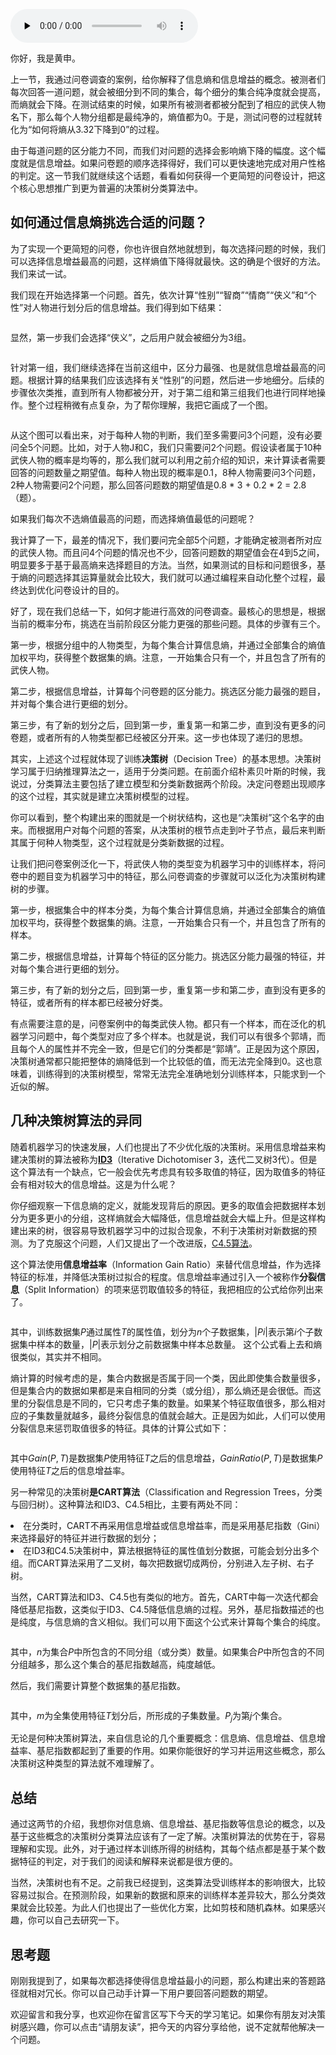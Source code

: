 <audio id="audio" title="27 | 决策树：信息增益、增益比率和基尼指数的运用" controls="" preload="none"><source id="mp3" src="https://static001.geekbang.org/resource/audio/60/e3/60e7143bfe1f4be56eb8dd417894a0e3.mp3"></audio>

你好，我是黄申。

上一节，我通过问卷调查的案例，给你解释了信息熵和信息增益的概念。被测者们每次回答一道问题，就会被细分到不同的集合，每个细分的集合纯净度就会提高，而熵就会下降。在测试结束的时候，如果所有被测者都被分配到了相应的武侠人物名下，那么每个人物分组都是最纯净的，熵值都为0。于是，测试问卷的过程就转化为“如何将熵从3.32下降到0”的过程。

由于每道问题的区分能力不同，而我们对问题的选择会影响熵下降的幅度。这个幅度就是信息增益。如果问卷题的顺序选择得好，我们可以更快速地完成对用户性格的判定。这一节我们就继续这个话题，看看如何获得一个更简短的问卷设计，把这个核心思想推广到更为普遍的决策树分类算法中。

## 如何通过信息熵挑选合适的问题？

为了实现一个更简短的问卷，你也许很自然地就想到，每次选择问题的时候，我们可以选择信息增益最高的问题，这样熵值下降得就最快。这的确是个很好的方法。我们来试一试。

我们现在开始选择第一个问题。首先，依次计算“性别”“智商”“情商”“侠义”和“个性”对人物进行划分后的信息增益。我们得到如下结果：

<img src="https://static001.geekbang.org/resource/image/9f/11/9f135e031841f15012ed997a1dd30a11.png" alt="">

显然，第一步我们会选择“侠义”，之后用户就会被细分为3组。

<img src="https://static001.geekbang.org/resource/image/7c/42/7cd2a03c7b5fd5f6b94e69c89b70c142.png" alt=""><img src="https://static001.geekbang.org/resource/image/a1/b8/a12483f003569c79899c143d28c332b8.png" alt=""><img src="https://static001.geekbang.org/resource/image/09/10/0957e7645a48a21e9409886963270b10.png" alt="">

针对第一组，我们继续选择在当前这组中，区分力最强、也是就信息增益最高的问题。根据计算的结果我们应该选择有关“性别”的问题，然后进一步地细分。后续的步骤依次类推，直到所有人物都被分开，对于第二组和第三组我们也进行同样地操作。整个过程稍微有点复杂，为了帮你理解，我把它画成了一个图。

<img src="https://static001.geekbang.org/resource/image/9d/1c/9db1ccd4fd4aa2cd03d74f02811abb1c.png" alt="">

从这个图可以看出来，对于每种人物的判断，我们至多需要问3个问题，没有必要问全5个问题。比如，对于人物J和C，我们只需要问2个问题。假设读者属于10种武侠人物的概率是均等的，那么我们就可以利用之前介绍的知识，来计算读者需要回答的问题数量之期望值。每种人物出现的概率是0.1，8种人物需要问3个问题，2种人物需要问2个问题，那么回答问题数的期望值是0.8 * 3 + 0.2 * 2 = 2.8（题）。

如果我们每次不选熵值最高的问题，而选择熵值最低的问题呢？

我计算了一下，最差的情况下，我们要问完全部5个问题，才能确定被测者所对应的武侠人物。而且问4个问题的情况也不少，回答问题数的期望值会在4到5之间，明显要多于基于最高熵来选择题目的方法。当然，如果测试的目标和问题很多，基于熵的问题选择其运算量就会比较大，我们就可以通过编程来自动化整个过程，最终达到优化问卷设计的目的。

好了，现在我们总结一下，如何才能进行高效的问卷调查。最核心的思想是，根据当前的概率分布，挑选在当前阶段区分能力更强的那些问题。具体的步骤有三个。

第一步，根据分组中的人物类型，为每个集合计算信息熵，并通过全部集合的熵值加权平均，获得整个数据集的熵。注意，一开始集合只有一个，并且包含了所有的武侠人物。

第二步，根据信息增益，计算每个问卷题的区分能力。挑选区分能力最强的题目，并对每个集合进行更细的划分。

第三步，有了新的划分之后，回到第一步，重复第一和第二步，直到没有更多的问卷题，或者所有的人物类型都已经被区分开来。这一步也体现了递归的思想。

其实，上述这个过程就体现了训练**决策树**（Decision Tree）的基本思想。决策树学习属于归纳推理算法之一，适用于分类问题。在前面介绍朴素贝叶斯的时候，我说过，分类算法主要包括了建立模型和分类新数据两个阶段。决定问卷题出现顺序的这个过程，其实就是建立决策树模型的过程。

你可以看到，整个构建出来的图就是一个树状结构，这也是“决策树”这个名字的由来。而根据用户对每个问题的答案，从决策树的根节点走到叶子节点，最后来判断其属于何种人物类型，这个过程就是分类新数据的过程。

让我们把问卷案例泛化一下，将武侠人物的类型变为机器学习中的训练样本，将问卷中的题目变为机器学习中的特征，那么问卷调查的步骤就可以泛化为决策树构建树的步骤。

第一步，根据集合中的样本分类，为每个集合计算信息熵，并通过全部集合的熵值加权平均，获得整个数据集的熵。注意，一开始集合只有一个，并且包含了所有的样本。

第二步，根据信息增益，计算每个特征的区分能力。挑选区分能力最强的特征，并对每个集合进行更细的划分。

第三步，有了新的划分之后，回到第一步，重复第一步和第二步，直到没有更多的特征，或者所有的样本都已经被分好类。

有点需要注意的是，问卷案例中的每类武侠人物。都只有一个样本，而在泛化的机器学习问题中，每个类型对应了多个样本。也就是说，我们可以有很多个郭靖，而且每个人的属性并不完全一致，但是它们的分类都是“郭靖”。正是因为这个原因，决策树通常都只能把整体的熵降低到一个比较低的值，而无法完全降到0。这也意味着，训练得到的决策树模型，常常无法完全准确地划分训练样本，只能求到一个近似的解。

## 几种决策树算法的异同

随着机器学习的快速发展，人们也提出了不少优化版的决策树。采用信息增益来构建决策树的算法被称为[**ID3**](https://zh.wikipedia.org/wiki/ID3%E7%AE%97%E6%B3%95)（Iterative Dichotomiser 3，迭代二叉树3代）。但是这个算法有一个缺点，它一般会优先考虑具有较多取值的特征，因为取值多的特征会有相对较大的信息增益。这是为什么呢？

你仔细观察一下信息熵的定义，就能发现背后的原因。更多的取值会把数据样本划分为更多更小的分组，这样熵就会大幅降低，信息增益就会大幅上升。但是这样构建出来的树，很容易导致机器学习中的过拟合现象，不利于决策树对新数据的预测。为了克服这个问题，人们又提出了一个改进版，[C4.5算法](https://zh.wikipedia.org/wiki/C4.5%E7%AE%97%E6%B3%95)。

这个算法使用**信息增益率**（Information Gain Ratio）来替代信息增益，作为选择特征的标准，并降低决策树过拟合的程度。信息增益率通过引入一个被称作**分裂信息**（Split Information）的项来惩罚取值较多的特征，我把相应的公式给你列出来了。

<img src="https://static001.geekbang.org/resource/image/1d/a2/1d2d93ed55bfe09f256a9b72ca6c88a2.png" alt="">

其中，训练数据集$P$通过属性$T$的属性值，划分为$n$个子数据集，$|Pi|$表示第$i$个子数据集中样本的数量，$|P|$表示划分之前数据集中样本总数量。 这个公式看上去和熵很类似，其实并不相同。

熵计算的时候考虑的是，集合内数据是否属于同一个类，因此即使集合数量很多，但是集合内的数据如果都是来自相同的分类（或分组），那么熵还是会很低。而这里的分裂信息是不同的，它只考虑子集的数量。如果某个特征取值很多，那么相对应的子集数量就越多，最终分裂信息的值就会越大。正是因为如此，人们可以使用分裂信息来惩罚取值很多的特征。具体的计算公式如下：

<img src="https://static001.geekbang.org/resource/image/01/c4/01f28b759dae3e5fa7139535984eb6c4.png" alt="">

其中$Gain(P,T)$是数据集$P$使用特征$T$之后的信息增益，$GainRatio(P,T)$是数据集$P$使用特征$T$之后的信息增益率。

另一种常见的决策树**是CART算法**（Classification and Regression Trees，分类与回归树）。这种算法和ID3、C4.5相比，主要有两处不同：

<li>
在分类时，CART不再采用信息增益或信息增益率，而是采用基尼指数（Gini）来选择最好的特征并进行数据的划分；
</li>
<li>
在ID3和C4.5决策树中，算法根据特征的属性值划分数据，可能会划分出多个组。而CART算法采用了二叉树，每次把数据切成两份，分别进入左子树、右子树。
</li>

当然，CART算法和ID3、C4.5也有类似的地方。首先，CART中每一次迭代都会降低基尼指数，这类似于ID3、C4.5降低信息熵的过程。另外，基尼指数描述的也是纯度，与信息熵的含义相似。我们可以用下面这个公式来计算每个集合的纯度。

<img src="https://static001.geekbang.org/resource/image/99/69/99ac2d02888b882c6a411316b037d369.png" alt="">

其中，$n$为集合$P$中所包含的不同分组（或分类）数量。如果集合$P$中所包含的不同分组越多，那么这个集合的基尼指数越高，纯度越低。

然后，我们需要计算整个数据集的基尼指数。

<img src="https://static001.geekbang.org/resource/image/de/3f/de267e07a31038e848d4396a45ccf23f.png" alt="">

其中，$m$为全集使用特征$T$划分后，所形成的子集数量。$P_{j}$为第$j$个集合。

无论是何种决策树算法，来自信息论的几个重要概念：信息熵、信息增益、信息增益率、基尼指数都起到了重要的作用。如果你能很好的学习并运用这些概念，那么决策树这种类型的算法就不难理解了。

## 总结

通过这两节的介绍，我想你对信息熵、信息增益、基尼指数等信息论的概念，以及基于这些概念的决策树分类算法应该有了一定了解。决策树算法的优势在于，容易理解和实现。此外，对于通过样本训练所得的树结构，其每个结点都是基于某个数据特征的判定，对于我们的阅读和解释来说都是很方便的。

当然，决策树也有不足。之前我已经提到，这类算法受训练样本的影响很大，比较容易过拟合。在预测阶段，如果新的数据和原来的训练样本差异较大，那么分类效果就会比较差。为此人们也提出了一些优化方案，比如剪枝和随机森林。如果感兴趣，你可以自己去研究一下。

## 思考题

刚刚我提到了，如果每次都选择使得信息增益最小的问题，那么构建出来的答题路径就相对冗长。你可以自己动手计算一下用户要回答问题数的期望。

欢迎留言和我分享，也欢迎你在留言区写下今天的学习笔记。如果你有朋友对决策树感兴趣，你可以点击“请朋友读”，把今天的内容分享给他，说不定就帮他解决一个问题。
